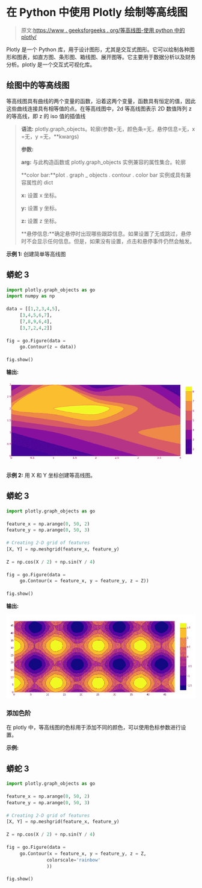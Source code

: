 # 在 Python 中使用 Plotly 绘制等高线图

> 原文:[https://www . geeksforgeeks . org/等高线图-使用 python 中的 plotly/](https://www.geeksforgeeks.org/contour-plots-using-plotly-in-python/)

Plotly 是一个 Python 库，用于设计图形，尤其是交互式图形。它可以绘制各种图形和图表，如直方图、条形图、箱线图、展开图等。它主要用于数据分析以及财务分析。plotly 是一个交互式可视化库。

## 绘图中的等高线图

等高线图具有曲线的两个变量的函数，沿着这两个变量，函数具有恒定的值，因此这些曲线连接具有相等值的点。在等高线图中，2d 等高线图表示 2D 数值阵列 z 的等高线，即 z 的 iso 值的插值线

> **语法:** plotly.graph_objects。轮廓(参数=无，颜色条=无，悬停信息=无，x =无，y =无，**kwargs)
> 
> **参数:**
> 
> **arg:** 与此构造函数或 plotly.graph_objects 实例兼容的属性集合。轮廓
> 
> **color bar:**plot . graph _ objects . contour . color bar 实例或具有兼容属性的 dict
> 
> **x:** 设置 x 坐标。
> 
> **y:** 设置 y 坐标。
> 
> **z:** 设置 z 坐标。
> 
> **悬停信息:**确定悬停时出现哪些跟踪信息。如果设置了无或跳过，悬停时不会显示任何信息。但是，如果没有设置，点击和悬停事件仍然会触发。

**示例 1:** 创建简单等高线图

## 蟒蛇 3

```py
import plotly.graph_objects as go
import numpy as np

data = [[1,2,3,4,5],
     [3,4,5,6,7],
     [7,8,9,6,4],
     [3,7,2,4,2]]

fig = go.Figure(data =
     go.Contour(z = data))

fig.show()
```

**输出:**

![](img/a4bf913a03620f72bca4afdccef6858f.png)

**示例 2:** 用 X 和 Y 坐标创建等高线图。

## 蟒蛇 3

```py
import plotly.graph_objects as go

feature_x = np.arange(0, 50, 2)
feature_y = np.arange(0, 50, 3)

# Creating 2-D grid of features
[X, Y] = np.meshgrid(feature_x, feature_y)

Z = np.cos(X / 2) + np.sin(Y / 4)

fig = go.Figure(data =
     go.Contour(x = feature_x, y = feature_y, z = Z))

fig.show()
```

**输出:**

![](img/297e482b76d034d126c7cecb146d6482.png)

### 添加色阶

在 plotly 中，等高线图的色标用于添加不同的颜色，可以使用色标参数进行设置。

**示例:**

## 蟒蛇 3

```py
import plotly.graph_objects as go

feature_x = np.arange(0, 50, 2)
feature_y = np.arange(0, 50, 3)

# Creating 2-D grid of features
[X, Y] = np.meshgrid(feature_x, feature_y)

Z = np.cos(X / 2) + np.sin(Y / 4)

fig = go.Figure(data =
     go.Contour(x = feature_x, y = feature_y, z = Z,
               colorscale='rainbow'
               ))

fig.show()
```